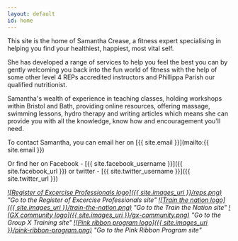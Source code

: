 ```yaml
---
layout: default
id: home
---
```

This site is the home of Samantha Crease, a fitness expert specialising in
helping you find your healthiest, happiest, most vital self. 

She has developed a range of services to help you feel the best you can by
gently welcoming you back into the fun world of fitness with the help of some
other level 4 REPs accredited instructors and Phillippa Parish our qualified
nutritionist.

Samantha's wealth of experience in teaching classes, holding workshops within
Bristol and Bath, providing online resources, offering massage, swimming
lessons, hydro therapy and writing articles which means she can provide you
with all the knowledge, know how and encouragement you'll need.

To contact Samantha, you can email her on
[{{ site.email }}](mailto:{{ site.email }})

Or find her on Facebook - [{{ site.facebook_username }}]({{ site.facebook_url }})
or twitter - [{{ site.twitter_username }}]({{ site.twitter_url }})

*[![Register of Excercise Professionals logo]({{ site.images_uri }}/reps.png)](http://www.exerciseregister.org) "Go to the Register of Excercise Professionals site"
[![Train the nation logo]({{ site.images_uri }}/train-the-nation.png)](http://scotthodson.co.uk) "Go to the Train the Nation site"
[![GX community logo]({{ site.images_uri }}/gx-community.png)](http://www.groupxtraining.com) "Go to the Group X Training site"
[![Pink ribbon program logo]({{ site.images_uri }}/pink-ribbon-program.png)](http://www.pinkribbonprogram.com) "Go to the Pink Ribbon Program site"*
